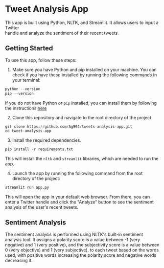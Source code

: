 # Tweet Analysis App
  <p> This app is built using Python, NLTK, and Streamlit. It allows users to input a Twitter 
  <br> handle and analyze the sentiment of their recent tweets. </p>
  
  
<!--   [![Streamlit App](https://static.streamlit.io/badges/streamlit_badge_black_white.svg)](https://ag994-tweets-analysis-app-app-7qap5z.streamlit.app/) -->
  
<!--   [![Streamlit App](https://ag994-tweets-sentiment-analysis-app-using-nltk-and-a-app-ne300f.streamlit.app/) -->
  
  ## Getting Started
   To use this app, follow these steps:
   
   1. Make sure you have Python and pip installed on your machine. You can check if you have these installed by 
   running the following commands in your terminal:
   
   
   ```python
   python --version
   pip --version
   ```
   
   If you do not have Python or `pip` installed, you can install them by following the instructions [here](https://realpython.com/installing-python/)
   
   2. Clone this repository and navigate to the root directory of the project.
   
   
   ```python
   git clone https://github.com/Ag994/tweets-analysis-app.git
   cd tweet-analysis-app
   ```
   
   3. Install the required dependencies.
   

   ```python
   pip install -r requirements.txt
   ```
   
   This will install the `nltk` and `streamlit` libraries, which are needed to run the app.
   
   4. Launch the app by running the following command from the root directory of the project:
   
   
   ```python
   streamlit run app.py
   ```
   
   This will open the app in your default web browser. From there, you can enter a Twitter handle and click the "Analyze" button to see the sentiment analysis of the user's recent tweets.
   
   ## Sentiment Analysis
   
   The sentiment analysis is performed using NLTK's built-in sentiment analysis tool. It assigns a polarity score is a value between -1 (very negative) and 1 (very positive), and the subjectivity score is a value between 0 (very objective) and 1 (very subjective). to each tweet based on the words used, with positive words increasing the polarity score and negative words decreasing it.
